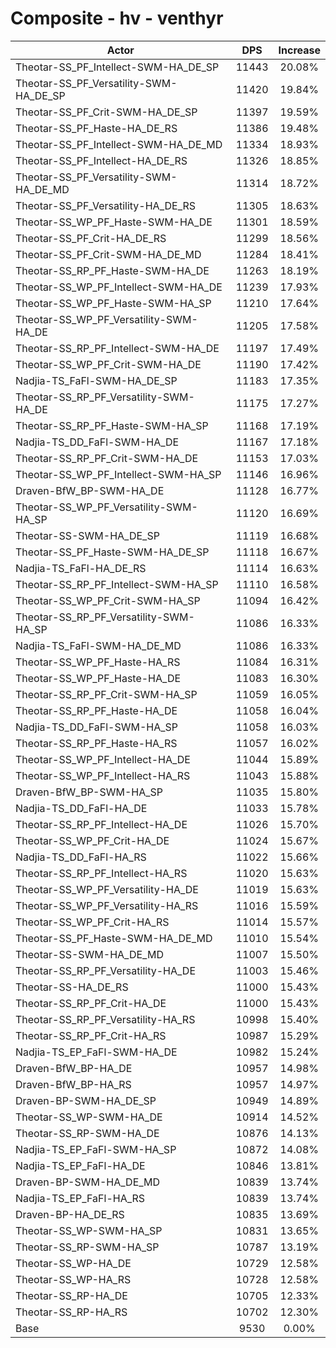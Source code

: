 # Composite - hv - venthyr
| Actor | DPS | Increase |
|---|:---:|:---:|
|Theotar-SS_PF_Intellect-SWM-HA_DE_SP|11443|20.08%|
|Theotar-SS_PF_Versatility-SWM-HA_DE_SP|11420|19.84%|
|Theotar-SS_PF_Crit-SWM-HA_DE_SP|11397|19.59%|
|Theotar-SS_PF_Haste-HA_DE_RS|11386|19.48%|
|Theotar-SS_PF_Intellect-SWM-HA_DE_MD|11334|18.93%|
|Theotar-SS_PF_Intellect-HA_DE_RS|11326|18.85%|
|Theotar-SS_PF_Versatility-SWM-HA_DE_MD|11314|18.72%|
|Theotar-SS_PF_Versatility-HA_DE_RS|11305|18.63%|
|Theotar-SS_WP_PF_Haste-SWM-HA_DE|11301|18.59%|
|Theotar-SS_PF_Crit-HA_DE_RS|11299|18.56%|
|Theotar-SS_PF_Crit-SWM-HA_DE_MD|11284|18.41%|
|Theotar-SS_RP_PF_Haste-SWM-HA_DE|11263|18.19%|
|Theotar-SS_WP_PF_Intellect-SWM-HA_DE|11239|17.93%|
|Theotar-SS_WP_PF_Haste-SWM-HA_SP|11210|17.64%|
|Theotar-SS_WP_PF_Versatility-SWM-HA_DE|11205|17.58%|
|Theotar-SS_RP_PF_Intellect-SWM-HA_DE|11197|17.49%|
|Theotar-SS_WP_PF_Crit-SWM-HA_DE|11190|17.42%|
|Nadjia-TS_FaFl-SWM-HA_DE_SP|11183|17.35%|
|Theotar-SS_RP_PF_Versatility-SWM-HA_DE|11175|17.27%|
|Theotar-SS_RP_PF_Haste-SWM-HA_SP|11168|17.19%|
|Nadjia-TS_DD_FaFl-SWM-HA_DE|11167|17.18%|
|Theotar-SS_RP_PF_Crit-SWM-HA_DE|11153|17.03%|
|Theotar-SS_WP_PF_Intellect-SWM-HA_SP|11146|16.96%|
|Draven-BfW_BP-SWM-HA_DE|11128|16.77%|
|Theotar-SS_WP_PF_Versatility-SWM-HA_SP|11120|16.69%|
|Theotar-SS-SWM-HA_DE_SP|11119|16.68%|
|Theotar-SS_PF_Haste-SWM-HA_DE_SP|11118|16.67%|
|Nadjia-TS_FaFl-HA_DE_RS|11114|16.63%|
|Theotar-SS_RP_PF_Intellect-SWM-HA_SP|11110|16.58%|
|Theotar-SS_WP_PF_Crit-SWM-HA_SP|11094|16.42%|
|Theotar-SS_RP_PF_Versatility-SWM-HA_SP|11086|16.33%|
|Nadjia-TS_FaFl-SWM-HA_DE_MD|11086|16.33%|
|Theotar-SS_WP_PF_Haste-HA_RS|11084|16.31%|
|Theotar-SS_WP_PF_Haste-HA_DE|11083|16.30%|
|Theotar-SS_RP_PF_Crit-SWM-HA_SP|11059|16.05%|
|Theotar-SS_RP_PF_Haste-HA_DE|11058|16.04%|
|Nadjia-TS_DD_FaFl-SWM-HA_SP|11058|16.03%|
|Theotar-SS_RP_PF_Haste-HA_RS|11057|16.02%|
|Theotar-SS_WP_PF_Intellect-HA_DE|11044|15.89%|
|Theotar-SS_WP_PF_Intellect-HA_RS|11043|15.88%|
|Draven-BfW_BP-SWM-HA_SP|11035|15.80%|
|Nadjia-TS_DD_FaFl-HA_DE|11033|15.78%|
|Theotar-SS_RP_PF_Intellect-HA_DE|11026|15.70%|
|Theotar-SS_WP_PF_Crit-HA_DE|11024|15.67%|
|Nadjia-TS_DD_FaFl-HA_RS|11022|15.66%|
|Theotar-SS_RP_PF_Intellect-HA_RS|11020|15.63%|
|Theotar-SS_WP_PF_Versatility-HA_DE|11019|15.63%|
|Theotar-SS_WP_PF_Versatility-HA_RS|11016|15.59%|
|Theotar-SS_WP_PF_Crit-HA_RS|11014|15.57%|
|Theotar-SS_PF_Haste-SWM-HA_DE_MD|11010|15.54%|
|Theotar-SS-SWM-HA_DE_MD|11007|15.50%|
|Theotar-SS_RP_PF_Versatility-HA_DE|11003|15.46%|
|Theotar-SS-HA_DE_RS|11000|15.43%|
|Theotar-SS_RP_PF_Crit-HA_DE|11000|15.43%|
|Theotar-SS_RP_PF_Versatility-HA_RS|10998|15.40%|
|Theotar-SS_RP_PF_Crit-HA_RS|10987|15.29%|
|Nadjia-TS_EP_FaFl-SWM-HA_DE|10982|15.24%|
|Draven-BfW_BP-HA_DE|10957|14.98%|
|Draven-BfW_BP-HA_RS|10957|14.97%|
|Draven-BP-SWM-HA_DE_SP|10949|14.89%|
|Theotar-SS_WP-SWM-HA_DE|10914|14.52%|
|Theotar-SS_RP-SWM-HA_DE|10876|14.13%|
|Nadjia-TS_EP_FaFl-SWM-HA_SP|10872|14.08%|
|Nadjia-TS_EP_FaFl-HA_DE|10846|13.81%|
|Draven-BP-SWM-HA_DE_MD|10839|13.74%|
|Nadjia-TS_EP_FaFl-HA_RS|10839|13.74%|
|Draven-BP-HA_DE_RS|10835|13.69%|
|Theotar-SS_WP-SWM-HA_SP|10831|13.65%|
|Theotar-SS_RP-SWM-HA_SP|10787|13.19%|
|Theotar-SS_WP-HA_DE|10729|12.58%|
|Theotar-SS_WP-HA_RS|10728|12.58%|
|Theotar-SS_RP-HA_DE|10705|12.33%|
|Theotar-SS_RP-HA_RS|10702|12.30%|
|Base|9530|0.00%|
